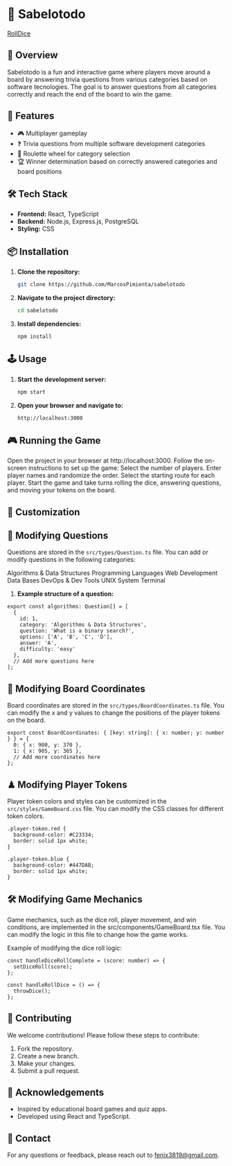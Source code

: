 # 🎲 Sabelotodo
[RollDice](https://github.com/user-attachments/assets/9ff8d7ba-8b0d-4a32-b36e-dfadb5937cb2)

## 📖 Overview

Sabelotodo is a fun and interactive game where players move around a board by answering trivia questions from various categories based on software tecnologies. The goal is to answer questions from all categories correctly and reach the end of the board to win the game.

## 🚀 Features

- 🎮 Multiplayer gameplay
- ❓ Trivia questions from multiple software development categories
- 🎡 Roulette wheel for category selection
- 🏆 Winner determination based on correctly answered categories and board positions

## 🛠️ Tech Stack

- **Frontend:** React, TypeScript
- **Backend:** Node.js, Express.js, PostgreSQL
- **Styling:** CSS

## 📦 Installation

1. **Clone the repository:**

    ```bash
    git clone https://github.com/MarcosPimienta/sabelotodo
    ```

2. **Navigate to the project directory:**

    ```bash
    cd sabelotodo
    ```

3. **Install dependencies:**

    ```bash
    npm install
    ```

## 🕹️ Usage

1. **Start the development server:**

    ```bash
    npm start
    ```

2. **Open your browser and navigate to:**

    ```bash
    http://localhost:3000
    ```

## 🎮 Running the Game

Open the project in your browser at http://localhost:3000.
Follow the on-screen instructions to set up the game:
Select the number of players.
Enter player names and randomize the order.
Select the starting route for each player.
Start the game and take turns rolling the dice, answering questions, and moving your tokens on the board.

## 🎨 Customization
## 📝 Modifying Questions

Questions are stored in the `src/types/Question.ts` file. You can add or modify questions in the following categories:

Algorithms & Data Structures
Programming Languages
Web Development
Data Bases
DevOps & Dev Tools
UNIX System Terminal

1. **Example structure of a question:**

```
export const algorithms: Question[] = [
  {
    id: 1,
    category: 'Algorithms & Data Structures',
    question: 'What is a binary search?',
    options: ['A', 'B', 'C', 'D'],
    answer: 'A',
    difficulty: 'easy'
  },
  // Add more questions here
];
```

## 📍 Modifying Board Coordinates
Board coordinates are stored in the `src/types/BoardCoordinates.ts` file. You can modify the x and y values to change the positions of the player tokens on the board.

```
export const BoardCoordinates: { [key: string]: { x: number; y: number } } = {
  0: { x: 900, y: 370 },
  1: { x: 905, y: 365 },
  // Add more coordinates here
};
```

## ♟ Modifying Player Tokens
Player token colors and styles can be customized in the `src/styles/GameBoard.css` file. You can modify the CSS classes for different token colors.
```
.player-token.red {
  background-color: #C23334;
  border: solid 1px white;
}

.player-token.blue {
  background-color: #447DAB;
  border: solid 1px white;
}
```

## 🛠️ Modifying Game Mechanics
Game mechanics, such as the dice roll, player movement, and win conditions, are implemented in the src/components/GameBoard.tsx file. You can modify the logic in this file to change how the game works.

Example of modifying the dice roll logic:
```
const handleDiceRollComplete = (score: number) => {
  setDiceRoll(score);
};

const handleRollDice = () => {
  throwDice();
};
```

## 🤝 Contributing

We welcome contributions! Please follow these steps to contribute:

1. Fork the repository.
2. Create a new branch.
3. Make your changes.
4. Submit a pull request.

## 🙏 Acknowledgements
* Inspired by educational board games and quiz apps.
* Developed using React and TypeScript.

## 📧 Contact

For any questions or feedback, please reach out to [fenix3819@gmail.com](mailto:fenix3819@gmail.com).
